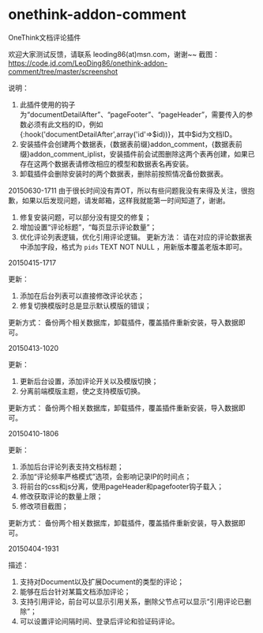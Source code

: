 onethink-addon-comment
====
OneThink文档评论插件

欢迎大家测试反馈，请联系 leoding86(at)msn.com，谢谢~~
截图：https://code.jd.com/LeoDing86/onethink-addon-comment/tree/master/screenshot

说明：
1. 此插件使用的钩子为“documentDetailAfter”、“pageFooter”、“pageHeader”，需要传入的参数必须有此文档的ID，例如{:hook('documentDetailAfter',array('id'=>$id))}，其中$id为文档ID。
2. 安装插件会创建两个数据表，{数据表前缀}addon_comment，{数据表前缀}addon_comment_iplist，安装插件前会试图删除这两个表再创建，如果已存在这两个数据表请修改相应的模型和数据表名再安装。
3. 卸载插件会删除安装时的两个数据表，删除前按照情况备份数据表。

20150630-1711
由于很长时间没有弄OT，所以有些问题我没有来得及关注，很抱歉，如果以后发现问题，请发邮箱，这样我就能第一时间知道了，谢谢。
1. 修复安装问题，可以部分没有提交的修复；
2. 增加设置“评论标题”，“每页显示评论数量”；
3. 优化评论列表逻辑，优化引用评论逻辑。
更新方法：
请在对应的评论数据表中添加字段，格式为 `pids` TEXT NOT NULL ，用新版本覆盖老版本即可。

20150415-1717

更新：
1. 添加在后台列表可以直接修改评论状态；
2. 修复切换模版时总是显示默认模版的错误；

更新方式：
备份两个相关数据库，卸载插件，覆盖插件重新安装，导入数据即可。

20150413-1020

更新：
1. 更新后台设置，添加评论开关以及模版切换；
2. 分离前端模版主题，使之支持模版切换。

更新方式：
备份两个相关数据库，卸载插件，覆盖插件重新安装，导入数据即可。


20150410-1806

更新：
1. 添加后台评论列表支持文档标题；
2. 添加“评论频率严格模式”选项，会影响记录IP的时间点；
3. 将前台的css和js分离，使用pageHeader和pagefooter钩子载入；
4. 修改获取评论的数量上限；
5. 修改项目截图；

更新方式：
备份两个相关数据库，卸载插件，覆盖插件重新安装，导入数据即可。


20150404-1931

描述：
1. 支持对Document以及扩展Document的类型的评论；
2. 能够在后台针对某篇文档添加评论；
3. 支持引用评论，前台可以显示引用关系，删除父节点可以显示“引用评论已删除”；
4. 可以设置评论间隔时间、登录后评论和验证码评论。